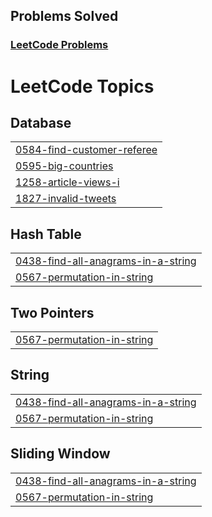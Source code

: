 ## Problems Solved

### [LeetCode Problems](https://leetcode.com)

<!--- LeetHub progress --->
<!--- LeetHub end --->

<!---LeetCode Topics Start-->
# LeetCode Topics
## Database
|  |
| ------- |
| [0584-find-customer-referee](https://github.com/thakurpuru/JavaScript-leetcode-Q/tree/master/0584-find-customer-referee) |
| [0595-big-countries](https://github.com/thakurpuru/JavaScript-leetcode-Q/tree/master/0595-big-countries) |
| [1258-article-views-i](https://github.com/thakurpuru/JavaScript-leetcode-Q/tree/master/1258-article-views-i) |
| [1827-invalid-tweets](https://github.com/thakurpuru/JavaScript-leetcode-Q/tree/master/1827-invalid-tweets) |
## Hash Table
|  |
| ------- |
| [0438-find-all-anagrams-in-a-string](https://github.com/thakurpuru/JavaScript-leetcode-Q/tree/master/0438-find-all-anagrams-in-a-string) |
| [0567-permutation-in-string](https://github.com/thakurpuru/JavaScript-leetcode-Q/tree/master/0567-permutation-in-string) |
## Two Pointers
|  |
| ------- |
| [0567-permutation-in-string](https://github.com/thakurpuru/JavaScript-leetcode-Q/tree/master/0567-permutation-in-string) |
## String
|  |
| ------- |
| [0438-find-all-anagrams-in-a-string](https://github.com/thakurpuru/JavaScript-leetcode-Q/tree/master/0438-find-all-anagrams-in-a-string) |
| [0567-permutation-in-string](https://github.com/thakurpuru/JavaScript-leetcode-Q/tree/master/0567-permutation-in-string) |
## Sliding Window
|  |
| ------- |
| [0438-find-all-anagrams-in-a-string](https://github.com/thakurpuru/JavaScript-leetcode-Q/tree/master/0438-find-all-anagrams-in-a-string) |
| [0567-permutation-in-string](https://github.com/thakurpuru/JavaScript-leetcode-Q/tree/master/0567-permutation-in-string) |
<!---LeetCode Topics End-->